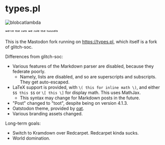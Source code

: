 # types.pl

![blobcatlambda](https://raw.githubusercontent.com/ralsei/types.pl/types.pl/public/favicon.ico)

ʷᵉ'ʳᵉ ᵗʰᵉ ʳᵃᵗˢ
ʷᵉ ʳᵘˡᵉ ᵗʰᵉ ᵗᵘⁿⁿᵉˡˢ

This is the Mastodon fork running on https://types.pl, which itself is a fork of glitch-soc.

Differences from glitch-soc:

- Various features of the Markdown parser are disabled, because they federate poorly.
  - Namely, lists are disabled, and so are superscripts and subscripts. They get auto-escaped.
- LaTeX support is provided, with `\( this for inline math \)`, and either `$$ this $$` or `\[ this \]`
  for display math. This uses MathJax.
  - This syntax may change for Markdown posts in the future.
- "Post" changed to "toot", despite being on version 4.1.3.
- Oatstodon theme, provided by [oat](https://hellsite.site/@oat).
- Various branding assets changed.

Long-term goals:

- Switch to Kramdown over Redcarpet. Redcarpet kinda sucks.
- World domination.
